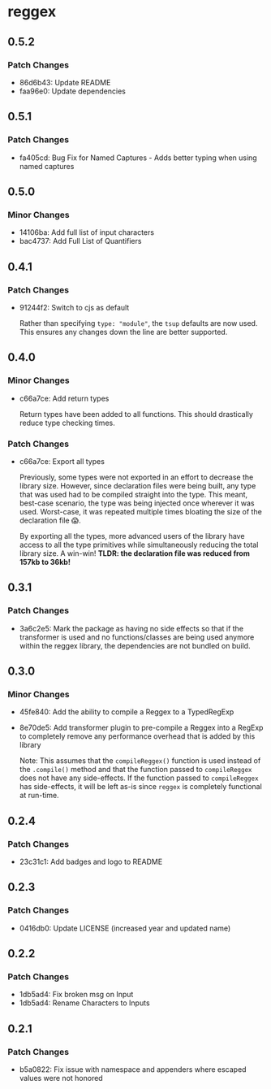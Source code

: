 # reggex

## 0.5.2

### Patch Changes

- 86d6b43: Update README
- faa96e0: Update dependencies

## 0.5.1

### Patch Changes

- fa405cd: Bug Fix for Named Captures - Adds better typing when using named captures

## 0.5.0

### Minor Changes

- 14106ba: Add full list of input characters
- bac4737: Add Full List of Quantifiers

## 0.4.1

### Patch Changes

- 91244f2: Switch to cjs as default

  Rather than specifying `type: "module"`, the `tsup` defaults are now used. This ensures any changes down the line are better supported.

## 0.4.0

### Minor Changes

- c66a7ce: Add return types

  Return types have been added to all functions. This should drastically reduce type checking times.

### Patch Changes

- c66a7ce: Export all types

  Previously, some types were not exported in an effort to decrease the library size. However, since declaration files were being built, any type that was used had to be compiled straight into the type. This meant, best-case scenario, the type was being injected once wherever it was used. Worst-case, it was repeated multiple times bloating the size of the declaration file 😱.

  By exporting all the types, more advanced users of the library have access to all the type primitives while simultaneously reducing the total library size. A win-win! **TLDR: the declaration file was reduced from 157kb to 36kb!**

## 0.3.1

### Patch Changes

- 3a6c2e5: Mark the package as having no side effects so that if the transformer is used and no functions/classes are being used anymore within the reggex library, the dependencies are not bundled on build.

## 0.3.0

### Minor Changes

- 45fe840: Add the ability to compile a Reggex to a TypedRegExp
- 8e70de5: Add transformer plugin to pre-compile a Reggex into a RegExp to completely remove any performance overhead that is added by this library

  Note: This assumes that the `compileReggex()` function is used instead of the `.compile()` method and that the function passed to `compileReggex` does not have any side-effects. If the function passed to `compileReggex` has side-effects, it will be left as-is since `reggex` is completely functional at run-time.

## 0.2.4

### Patch Changes

- 23c31c1: Add badges and logo to README

## 0.2.3

### Patch Changes

- 0416db0: Update LICENSE (increased year and updated name)

## 0.2.2

### Patch Changes

- 1db5ad4: Fix broken msg on Input
- 1db5ad4: Rename Characters to Inputs

## 0.2.1

### Patch Changes

- b5a0822: Fix issue with namespace and appenders where escaped values were not honored
